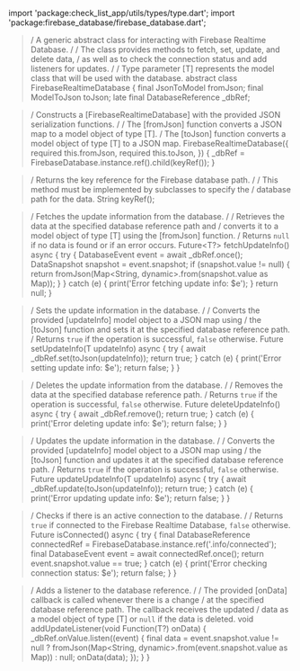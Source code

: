 import 'package:check_list_app/utils/types/type.dart';
import 'package:firebase_database/firebase_database.dart';

> / A generic abstract class for interacting with Firebase Realtime Database.
> /
> / The class provides methods to fetch, set, update, and delete data,
> / as well as to check the connection status and add listeners for updates.
> /
> / Type parameter [T] represents the model class that will be used with the database.
abstract class FirebaseRealtimeDatabase<T> {
  final JsonToModel<T> fromJson;
  final ModelToJson<T> toJson;
  late final DatabaseReference _dbRef;

  > / Constructs a [FirebaseRealtimeDatabase] with the provided JSON serialization functions.
  > /
  > / The [fromJson] function converts a JSON map to a model object of type [T].
  > / The [toJson] function converts a model object of type [T] to a JSON map.
  FirebaseRealtimeDatabase({
    required this.fromJson,
    required this.toJson,
  }) {
    _dbRef = FirebaseDatabase.instance.ref().child(keyRef());
  }

  > / Returns the key reference for the Firebase database path.
  > /
  > / This method must be implemented by subclasses to specify the
  > / database path for the data.
  String keyRef();

  > / Fetches the update information from the database.
  > /
  > / Retrieves the data at the specified database reference path and
  > / converts it to a model object of type [T] using the [fromJson] function.
  > / Returns `null` if no data is found or if an error occurs.
  Future<T?> fetchUpdateInfo() async {
    try {
      DatabaseEvent event = await _dbRef.once();
      DataSnapshot snapshot = event.snapshot;
      if (snapshot.value != null) {
        return fromJson(Map<String, dynamic>.from(snapshot.value as Map));
      }
    } catch (e) {
      print('Error fetching update info: $e');
    }
    return null;
  }

  > / Sets the update information in the database.
  > /
  > / Converts the provided [updateInfo] model object to a JSON map using
  > / the [toJson] function and sets it at the specified database reference path.
  > / Returns `true` if the operation is successful, `false` otherwise.
  Future<bool> setUpdateInfo(T updateInfo) async {
    try {
      await _dbRef.set(toJson(updateInfo));
      return true;
    } catch (e) {
      print('Error setting update info: $e');
      return false;
    }
  }

  > / Deletes the update information from the database.
  > /
  > / Removes the data at the specified database reference path.
  > / Returns `true` if the operation is successful, `false` otherwise.
  Future<bool> deleteUpdateInfo() async {
    try {
      await _dbRef.remove();
      return true;
    } catch (e) {
      print('Error deleting update info: $e');
      return false;
    }
  }

  > / Updates the update information in the database.
  > /
  > / Converts the provided [updateInfo] model object to a JSON map using
  > / the [toJson] function and updates it at the specified database reference path.
  > / Returns `true` if the operation is successful, `false` otherwise.
  Future<bool> updateUpdateInfo(T updateInfo) async {
    try {
      await _dbRef.update(toJson(updateInfo));
      return true;
    } catch (e) {
      print('Error updating update info: $e');
      return false;
    }
  }

  > / Checks if there is an active connection to the database.
  > /
  > / Returns `true` if connected to the Firebase Realtime Database, `false` otherwise.
  Future<bool> isConnected() async {
    try {
      final DatabaseReference connectedRef =
          FirebaseDatabase.instance.ref('.info/connected');
      final DatabaseEvent event = await connectedRef.once();
      return event.snapshot.value == true;
    } catch (e) {
      print('Error checking connection status: $e');
      return false;
    }
  }

  > / Adds a listener to the database reference.
  > /
  > / The provided [onData] callback is called whenever there is a change
  > / at the specified database reference path. The callback receives the updated
  > / data as a model object of type [T] or `null` if the data is deleted.
  void addUpdateListener(void Function(T?) onData) {
    _dbRef.onValue.listen((event) {
      final data = event.snapshot.value != null
          ? fromJson(Map<String, dynamic>.from(event.snapshot.value as Map))
          : null;
      onData(data);
    });
  }
}